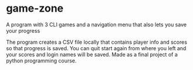 # game-zone
A program with 3 CLI games and a navigation menu that also lets you save your progress

The program creates a CSV file locally that contains player info and scores so that progress is saved. 
You can quit start again from where you left and your scores and login names will be saved.
Made as a final project of a python programming course.
